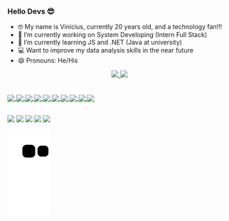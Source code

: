 ### Hello Devs 😎

- 🤓 My name is Vinicius, currently 20 years old, and a technology fan!!!
- 🔭 I’m currently working on System Developing (Intern Full Stack)
- 🌱 I’m currently learning JS and .NET (Java at university)
- 💻 Want to improve my data analysis skills in the near future
- 😄 Pronouns: He/His

<div align="center">
  <a href="https://github.com/Vinicius-Gamote">
  <img height="150em" src="https://github-readme-stats.vercel.app/api?username=vinicius-gamote&show_icons=true&theme=tokyonight&include_all_commits=true&count_private=true"/>
  <img height="150em" src="https://github-readme-stats.vercel.app/api/top-langs/?username=vinicius-gamote&layout=compact&langs_count=7&theme=tokyonight"/>
</div>
  <br></br>
  
  <img align="center" height="80em" src="https://cdn.jsdelivr.net/gh/devicons/devicon/icons/python/python-original.svg" />
  <img align="center" height="80em" src="https://cdn.jsdelivr.net/gh/devicons/devicon/icons/r/r-original.svg" />
  <img align="center" height="80em" src="https://cdn.jsdelivr.net/gh/devicons/devicon/icons/java/java-plain.svg" />
  <img align="center" height="80em" src="https://cdn.jsdelivr.net/gh/devicons/devicon/icons/csharp/csharp-plain.svg" />
  <img align="center" height="80em" src="https://cdn.jsdelivr.net/gh/devicons/devicon/icons/dotnetcore/dotnetcore-original.svg" />
  <img align="center" height="80em" src="https://cdn.jsdelivr.net/gh/devicons/devicon/icons/html5/html5-plain.svg" />
  <img align="center" height="80em" src="https://cdn.jsdelivr.net/gh/devicons/devicon/icons/javascript/javascript-plain.svg" />
  <img align="center" height="80em" src="https://cdn.jsdelivr.net/gh/devicons/devicon/icons/angularjs/angularjs-plain.svg" />
  <img align="center" height="80em" src="https://cdn.jsdelivr.net/gh/devicons/devicon/icons/mysql/mysql-original.svg" />
  <img align="center" height="80em" src="https://cdn.jsdelivr.net/gh/devicons/devicon/icons/mongodb/mongodb-plain.svg" />
  
  ##
  
  <div>
    <a href = "mailto:viniciusgamote@gmail.com"><img src="https://img.shields.io/badge/-Gmail-%23333?style=for-the-badge&logo=gmail&logoColor=white" target="_blank"></a>
    <a href="https://www.linkedin.com/in/vinicius-gamote-224733189/" target="_blank"><img src="https://img.shields.io/badge/-LinkedIn-%230077B5?style=for-the-badge&logo=linkedin&logoColor=white" target="_blank"></a> 
    <a href="https://discord.gg/#7889" target="_blank"><img src="https://img.shields.io/badge/Discord-7289DA?style=for-the-badge&logo=discord&logoColor=white" target="_blank"></a>
    <a href="https://www.instagram.com/gamotera_/" target"_blank"><img src="https://img.shields.io/badge/Instagram-E4405F?style=for-the-badge&logo=instagram&logoColor=white" target="_blank"></a>
    <a href="https://www.facebook.com/vinicius.gamote/" target="_blank"><img src="https://img.shields.io/badge/Facebook-1877F2?style=for-the-badge&logo=facebook&logoColor=white" target="_blank"></a>      
  </div>
  
  ![Snake animation](https://github.com/vinicius-gamote/vinicius-gamote/blob/output/github-contribution-grid-snake.svg)

